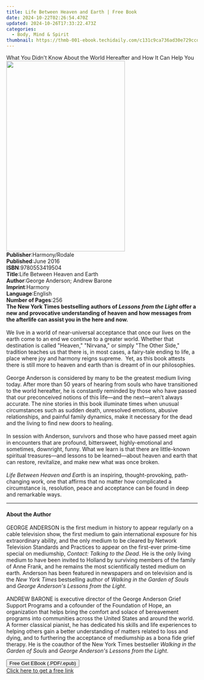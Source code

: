 ```yaml
---
title: Life Between Heaven and Earth | Free Book
date: 2024-10-22T02:26:54.470Z
updated: 2024-10-26T17:33:22.473Z
categories:
  - Body, Mind & Spirit
thumbnail: https://thmb-001-ebook.techidaily.com/c131c9ca736ad30e729ccd1a53a106f24f15b0f2127d7cbe3d75379f1a6c36b8.jpg
---
```

<main id="book-container">
  <div class="flex flex-col">
    <div class="book-brief flex-1 py-6 px-4 sm:p-6 md:py-10 md:px-8">
      <!-- brief-->
      <div class="book-brief-main">
        What You Didn't Know About the World Hereafter and How It Can Help You
      </div>
    </div>
    <div
      class="book-meta-info flex-1 grid gap-4 col-start-1 col-end-3 row-start-1 sm:mb-6 sm:grid-cols-4 lg:gap-6 lg:col-start-2 lg:row-end-6 lg:row-span-6 lg:mb-0"
    >
      <div
        class="book-meta-info-left place-content-center mt-4 p-4 text-sm leading-6 col-start-2 col-span-2 dark:text-slate-400"
      >
        <img
          class="w-full h-500 object-cover rounded-lg sm:h-255 sm:col-span-2 lg:col-span-full"
          src="https://img-001-ebook.techidaily.com/09a8eca4cd15fbcf71027da338e799ff0431e5c741da4fa9bd718cdbfd527e03.jpg"
          alt=""
          width="312"
          height="500"
        />
      </div>
      <div
        class="book-meta-info-right mt-2 col-start-1 row-start-2 col-span-3 self-center"
      >
        <!-- meta data  -->
        <div class="flex flex-col px-4 md:px-8">
          <div class="flex-1">
            <strong>Publisher</strong>:<span class="px-2">Harmony/Rodale</span>
          </div>
          <div class="flex-1">
            <strong>Published</strong>:<span class="px-2">June 2016</span>
          </div>
          <div class="flex-1">
            <strong>ISBN</strong>:<span class="px-2">9780553419504</span>
          </div>
          <div class="flex-1">
            <strong>Title</strong>:<span class="px-2"
              >Life Between Heaven and Earth</span
            >
          </div>
          <div class="flex-1">
            <strong>Author</strong>:<span class="px-2"
              >George Anderson; Andrew Barone</span
            >
          </div>
          <div class="flex-1">
            <strong>Imprint</strong>:<span class="px-2">Harmony</span>
          </div>
          <div class="flex-1">
            <strong>Language</strong>:<span class="px-2">English</span>
          </div>
          <div class="flex-1">
            <strong>Number of Pages</strong>:<span class="px-2">256</span>
          </div>
        </div>
      </div>
    </div>
    <div class="book-description flex-1 py-6 px-4 sm:p-6 md:py-10 md:px-8">
      <div class="book-description-main">
        <div accordion-content="" id="description">
          <b
            >The New York Times bestselling authors of
            <i>Lessons from the Light</i> offer a new and provocative
            understanding of heaven and how messages from the afterlife can
            assist you in the here and now.</b
          ><br />
          &nbsp;<br />
          We live in a world of near-universal acceptance that once our lives on
          the earth come to an end we continue to a greater world. Whether that
          destination is called "Heaven," "Nirvana," or simply "The Other Side,"
          tradition teaches us that there is, in most cases, a fairy-tale ending
          to life, a place where joy and harmony reigns supreme.&nbsp; Yet, as
          this book attests there is still more to heaven and earth than is
          dreamt of in our philosophies.<br />
          &nbsp;<br />
          George Anderson is considered by many to be the greatest medium living
          today. After more than 50 years of hearing from souls who have
          transitioned to the world hereafter, he is constantly reminded by
          those who have passed that our preconceived notions of this life—and
          the next—aren’t always accurate. The nine stories in this book
          illuminate times when unusual circumstances such as sudden death,
          unresolved emotions, abusive relationships, and painful family
          dynamics, make it necessary for the dead and the living to find new
          doors to healing.<br />
          &nbsp;<br />
          In session with Anderson, survivors and those who have passed meet
          again in encounters that are profound, bittersweet, highly-emotional
          and sometimes, downright, funny. What we learn is that there are
          little-known spiritual treasures—and lessons to be learned—about
          heaven and earth that can restore, revitalize, and make new what was
          once broken. <br />
          &nbsp;<br />
          <i>Life Between Heaven and Earth</i> is an inspiring,
          thought-provoking, path-changing work, one that affirms that no matter
          how complicated a circumstance is, resolution, peace and acceptance
          can be found in deep and remarkable ways.
        </div>
        <div class="accordion-fader"></div>
      </div>
    </div>
    <div class="book-excerpts flex-1 py-6 px-4 sm:p-6 md:py-10 md:px-8">
      <!-- excerpts-->
      <div class="book-excerpts-main">
        <hr />
        <h4 class="placeholder placeholder-heading">
          <span>About the Author</span>
        </h4>
        <p>
          GEORGE ANDERSON is the first medium in history to appear regularly on
          a cable television show, the first medium to gain international
          exposure for his extraordinary ability, and the only medium to be
          cleared by Network Television Standards and Practices to appear on the
          first-ever prime-time special on mediumship,
          <i>Contact: Talking to the Dead</i>. He is the only living medium to
          have been invited to Holland by surviving members of the family of
          Anne Frank, and he remains the most scientifically tested medium on
          earth. Anderson has been featured in newspapers and on television and
          is the <i>New York Times</i> bestselling author of
          <i>Walking in the Garden of Souls</i> and
          <i>George Anderson's Lessons from the Light</i>.<br /><br />ANDREW
          BARONE is executive director of the George Anderson Grief Support
          Programs and a cofounder of the Foundation of Hope, an organization
          that helps bring the comfort and solace of bereavement programs into
          communities across the United States and around the world. A former
          classical pianist, he has dedicated his skills and life experiences to
          helping others gain a better understanding of matters related to loss
          and dying, and to furthering the acceptance of mediumship as a bona
          fide grief therapy. He is the coauthor of the New York Times
          bestseller <i>Walking in the Garden of Souls </i>and<i>
            George Anderson's Lessons from the Light</i
          >.
        </p>
      </div>
    </div>
    <div
      class="book-about-author flex-1 py-6 px-4 sm:p-6 md:py-10 md:px-8"
    ></div>
    <div class="book-free-get flex-1 py-6 px-4 sm:p-6 md:py-10 md:px-8">
      <button
        id="btn-free-get"
        class="bg-blue-500 hover:bg-blue-700 text-white font-bold py-2 px-4 rounded"
      >
        Free Get EBook (.PDF/.epub)
      </button>
      <div id="countdown-display" class="px-2 text-lg mt-2"></div>
      <a
        id="free-link"
        class="hidden bg-blue-500 hover:bg-blue-700 text-white font-bold py-2 px-4 rounded"
        href="https://www.ebooks.com/en-us/book/2052253/life-between-heaven-and-earth/george-anderson/"
        target="_blank"
        >Click here to get a free link</a
      >
    </div>
    <script>
      let countdownTime = 0;
      let countdownInterval = null;
      document
        .getElementById('btn-free-get')
        .addEventListener('click', startCountdown);
      function startCountdown() {
        countdownTime = new Date().getTime() + 60000 * 3;
        countdownInterval = setInterval(updateCountdown, 1000);
        document.getElementById('btn-free-get').disabled = true;
        document
          .getElementById('btn-free-get')
          .classList.add('bg-gray-500', 'cursor-not-allowed');
      }
      function updateCountdown() {
        let currentTime = new Date().getTime();
        let timeLeft = countdownTime - currentTime;
        let secondsLeft = Math.floor(timeLeft / 1000);
        document.getElementById('countdown-display').innerHTML =
          `Remaining time: ${secondsLeft} seconds.`;
        if (secondsLeft <= 0) {
          clearInterval(countdownInterval);
          document.getElementById('btn-free-get').classList.add('hidden');
          document.getElementById('free-link').classList.remove('hidden');
          document.getElementById('countdown-display').innerHTML = '';
        }
      }
    </script>
  </div>
</main>

<ins class="adsbygoogle"
      style="display:block"
      data-ad-client="ca-pub-7571918770474297"
      data-ad-slot="8358498916"
      data-ad-format="auto"
      data-full-width-responsive="true"></ins>
    
